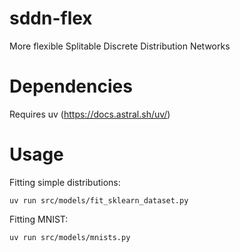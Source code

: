 # sddn-flex
More flexible Splitable Discrete Distribution Networks

# Dependencies
Requires uv (https://docs.astral.sh/uv/)

# Usage
Fitting simple distributions: 

    uv run src/models/fit_sklearn_dataset.py

Fitting MNIST: 

    uv run src/models/mnists.py